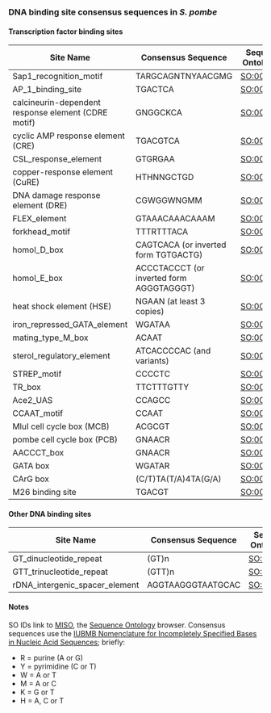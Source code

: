 ### DNA binding site consensus sequences in *S. pombe*

#### Transcription factor binding sites

Site Name|Consensus Sequence|Sequence Ontology ID
---------|------------------|--------------------
Sap1_recognition_motif|TARGCAGNTNYAACGMG|[SO:0001864](http://sequenceontology.org/browser/current_svn/term/SO:0001864)
AP_1_binding_site|TGACTCA|[SO:0001842](http://sequenceontology.org/browser/current_svn/term/SO:0001842)
calcineurin-dependent response element (CDRE motif)|GNGGCKCA|[SO:0001865](http://sequenceontology.org/browser/current_svn/term/SO:0001865)
cyclic AMP response element (CRE)|TGACGTCA|[SO:0001843](http://sequenceontology.org/browser/current_svn/term/SO:0001843)
CSL_response_element|GTGRGAA|[SO:0001839](http://sequenceontology.org/browser/current_svn/term/SO:0001839)
copper-response element (CuRE)|HTHNNGCTGD|[SO:0001844](http://sequenceontology.org/browser/current_svn/term/SO:0001844)
DNA damage response element (DRE)|CGWGGWNGMM|[SO:0001845](http://sequenceontology.org/browser/current_svn/term/SO:0001845)
FLEX_element|GTAAACAAACAAAM|[SO:0001846](http://sequenceontology.org/browser/current_svn/term/SO:0001846)
forkhead_motif|TTTRTTTACA|[SO:0001847](http://sequenceontology.org/browser/current_svn/term/SO:0001847)
homol_D_box|CAGTCACA (or inverted form TGTGACTG)|[SO:0001848](http://sequenceontology.org/browser/current_svn/term/SO:0001848)
homol_E_box|ACCCTACCCT (or inverted form AGGGTAGGGT)|[SO:0001849](http://sequenceontology.org/browser/current_svn/term/SO:0001849)
heat shock element (HSE)|NGAAN (at least 3 copies)|[SO:0001850](http://sequenceontology.org/browser/current_svn/term/SO:0001850)
iron_repressed_GATA_element|WGATAA|[SO:0001851](http://sequenceontology.org/browser/current_svn/term/SO:0001851)
mating_type_M_box|ACAAT|[SO:0001852](http://sequenceontology.org/browser/current_svn/term/SO:0001852)
sterol_regulatory_element|ATCACCCCAC (and variants)|[SO:0001861](http://sequenceontology.org/browser/current_svn/term/SO:0001861)
STREP_motif|CCCCTC|[SO:0001859](http://sequenceontology.org/browser/current_svn/term/SO:0001859)
TR_box|TTCTTTGTTY|[SO:0001858](http://sequenceontology.org/browser/current_svn/term/SO:0001858)
Ace2_UAS|CCAGCC|[SO:0001857](http://sequenceontology.org/browser/current_svn/term/SO:0001857)
CCAAT_motif|CCAAT|[SO:0001856](http://sequenceontology.org/browser/current_svn/term/SO:0001856)
MluI cell cycle box (MCB)|ACGCGT|[SO:0001855](http://sequenceontology.org/browser/current_svn/term/SO:0001855)
pombe cell cycle box (PCB)|GNAACR|[SO:0001871](http://sequenceontology.org/browser/current_svn/term/SO:0001871)
AACCCT_box|GNAACR|[SO:0001901](http://sequenceontology.org/browser/current_svn/term/SO:0001901)
GATA box|WGATAR|[SO:0001840](http://sequenceontology.org/browser/current_svn/term/SO:0001840)
CArG box|(C/T)TA(T/A)4TA(G/A)|[SO:0002156](http://sequenceontology.org/browser/current_svn/term/SO:0002156)
M26 binding site|TGACGT|[SO:0001900](http://sequenceontology.org/browser/current_svn/term/SO:0001900)


#### Other DNA binding sites

Site Name|Consensus Sequence|Sequence Ontology ID
---------|------------------|--------------------
GT_dinucleotide_repeat|(GT)n|[SO:0001862](http://sequenceontology.org/browser/current_svn/term/SO:0001862)
GTT_trinucleotide_repeat|(GTT)n|[SO:0001863](http://sequenceontology.org/browser/current_svn/term/SO:0001863)
rDNA_intergenic_spacer_element|AGGTAAGGGTAATGCAC|[SO:0001860](http://sequenceontology.org/browser/current_svn/term/SO:0001860)

#### Notes

SO IDs link to [MISO](http://sequenceontology.org/browser/obob.cgi), the [Sequence Ontology](http://sequenceontology.org/) browser. Consensus sequences use the [IUBMB Nomenclature for Incompletely Specified Bases in Nucleic Acid Sequences](http://www.sbcs.qmul.ac.uk/iubmb/misc/naseq.html); briefly:

 -   R = purine (A or G)
 -   Y = pyrimidine (C or T)
 -   W = A or T
 -   M = A or C
 -   K = G or T
 -   H = A, C or T

